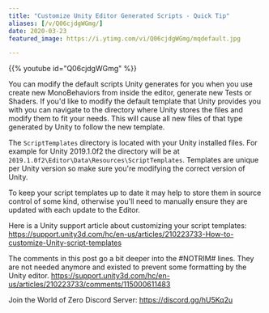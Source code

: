 ```yaml
---
title: "Customize Unity Editor Generated Scripts - Quick Tip"
aliases: [/v/Q06cjdgWGmg/]
date: 2020-03-23
featured_image: https://i.ytimg.com/vi/Q06cjdgWGmg/mqdefault.jpg

---
```


{{% youtube id="Q06cjdgWGmg" %}}

You can modify the default scripts Unity generates for you when you use create new MonoBehaviors from inside the editor, generate new Tests or Shaders. If you'd like to modify the default template that Unity provides you with you can navigate to the directory where Unity stores the files and modify them to fit your needs. This will cause all new files of that type generated by Unity to follow the new template.

The `ScriptTemplates` directory is located with your Unity installed files. For example for Unity 2019.1.0f2 the directory will be at `2019.1.0f2\Editor\Data\Resources\ScriptTemplates`. Templates are unique per Unity version so make sure you're modifying the correct version of Unity.

To keep your script templates up to date it may help to store them in source control of some kind, otherwise you'll need to manually ensure they are updated with each update to the Editor.

Here is a Unity support article about customizing your script templates: https://support.unity3d.com/hc/en-us/articles/210223733-How-to-customize-Unity-script-templates

The comments in this post go a bit deeper into the #NOTRIM# lines. They are not needed anymore and existed to prevent some formatting by the Unity editor. https://support.unity3d.com/hc/en-us/articles/210223733/comments/115000611483

Join the World of Zero Discord Server: https://discord.gg/hU5Kq2u